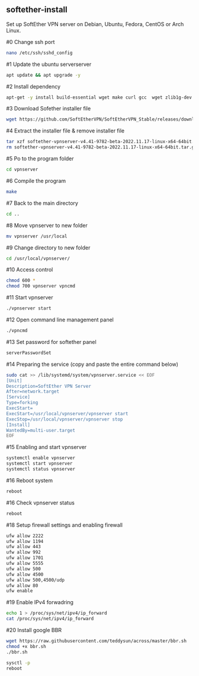 ## softether-install
Set up SoftEther VPN server on Debian, Ubuntu, Fedora, CentOS or Arch Linux.

#0 Change ssh port
```bash
nano /etc/ssh/sshd_config
```



#1 Update the ubuntu serverserver
```bash
apt update && apt upgrade -y
```



#2 Install dependency
```bash
apt-get -y install build-essential wget make curl gcc  wget zlib1g-dev tzdata git libreadline-dev libncurses-dev libssl-dev
```



#3 Download Sofether installer file
```bash
wget https://github.com/SoftEtherVPN/SoftEtherVPN_Stable/releases/download/v4.41-9782-beta/softether-vpnserver-v4.41-9782-beta-2022.11.17-linux-x64-64bit.tar.gz
```



#4 Extract the installer file & remove installer file
```bash
tar xzf softether-vpnserver-v4.41-9782-beta-2022.11.17-linux-x64-64bit.tar.gz
rm softether-vpnserver-v4.41-9782-beta-2022.11.17-linux-x64-64bit.tar.gz
```



#5 Po to the program folder
```bash
cd vpnserver
```



#6 Compile the program
```bash
make
```



#7 Back to the main directory
```bash
cd ..
```



#8 Move vpnserver to new folder
```bash
mv vpnserver /usr/local
```


#9 Change directory to new folder
```bash
cd /usr/local/vpnserver/
```



#10 Access control
```bash
chmod 600 *
chmod 700 vpnserver vpncmd
```



#11 Start vpnserver
```bash
./vpnserver start
```


#12 Open command line management panel
```bash
./vpncmd
```


#13 Set password for softether panel
```bash
serverPasswordSet
```


#14 Preparing the service (copy and paste the entire command below)
```bash
sudo cat >> /lib/systemd/system/vpnserver.service << EOF
[Unit]
Description=SoftEther VPN Server
After=network.target
[Service]
Type=forking
ExecStart=
ExecStart=/usr/local/vpnserver/vpnserver start
ExecStop=/usr/local/vpnserver/vpnserver stop
[Install]
WantedBy=multi-user.target
EOF
```


#15 Enabling and start vpnserver
```bash
systemctl enable vpnserver
systemctl start vpnserver
systemctl status vpnserver
```


#16 Reboot system
```bash
reboot
```

#16 Check vpnserver status
```bash
reboot
```

#18 Setup firewall settings and enabling firewall
```bash
ufw allow 2222
ufw allow 1194
ufw allow 443
ufw allow 992
ufw allow 1701
ufw allow 5555
ufw allow 500
ufw allow 4500
ufw allow 500,4500/udp
ufw allow 80
ufw enable
```


#19 Enable IPv4 forwadring 
```bash
echo 1 > /proc/sys/net/ipv4/ip_forward
cat /proc/sys/net/ipv4/ip_forward
```


#20 Install google BBR
```bash
wget https://raw.githubusercontent.com/teddysun/across/master/bbr.sh
chmod +x bbr.sh
./bbr.sh
```
```bash
sysctl -p
reboot
```
